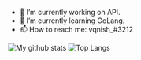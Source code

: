 

- 🔭 I’m currently working on API.
- 🌱 I’m currently learning GoLang.
- 📫 How to reach me: vqnish_#3212



![My github stats](https://github-readme-stats.vercel.app/api?username=vqnish&show_icons=true&hide_border=true&count_private=true&include_all_commits=true&theme=algolia)
![Top Langs](https://github-readme-stats.vercel.app/api/top-langs/?username=vqnish&show_icons=true&hide_border=true&count_private=true&include_all_commits=true&theme=algolia)

